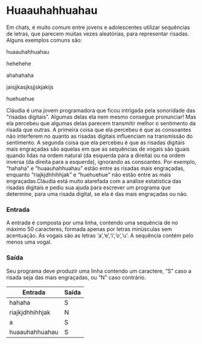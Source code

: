 # Huaauhahhuahau

Em chats, é muito comum entre jovens e adolescentes utilizar sequências de letras, que parecem muitas vezes aleatórias, para representar risadas. Alguns exemplos comuns são: <br>

huaauhahhuahau <br>

hehehehe <br>

ahahahaha <br>

jaisjjkasjksjjskjakijs <br>

huehuehue <br>

Cláudia é uma jovem programadora que ficou intrigada pela sonoridade das “risadas digitais”. Algumas delas ela nem mesmo consegue pronunciar! Mas ela percebeu que algumas delas parecem transmitir melhor o sentimento da risada que outras. A primeira coisa que ela percebeu é que as consoantes não interferem no quanto as risadas digitais influenciam na transmissão do sentimento. A segunda coisa que ela percebeu é que as risadas digitais mais engraçadas são aquelas em que as sequências de vogais são iguais quando lidas na ordem natural (da esquerda para a direita) ou na ordem inversa (da direita para a esquerda), ignorando as consoantes. Por exemplo, “hahaha” e “huaauhahhuahau” estão entre as risadas mais engraçadas, enquanto “riajkjdhhihhjak” e “huehuehue” não estão entre as mais engraçadas.Cláudia está muito atarefada com a análise estatística das risadas digitais e pediu sua ajuda para escrever um programa que determine, para uma risada digital, se ela é das mais engraçadas ou não. <br>

### Entrada <br>

A entrada é composta por uma linha, contendo uma sequência de no máximo 50 caracteres, formada apenas por letras minúsculas sem acentuação. As vogais são as letras ‘a’,‘e’,‘i’,‘o’,‘u’. A sequência contém pelo menos uma vogal. <br>

### Saída <br>

Seu programa deve produzir uma linha contendo um caractere, “S” caso a risada seja das mais engraçadas, ou “N” caso contrário. <br>

| Entrada | Saída |
| --- | --- |
| hahaha | S |
| riajkjdhhihhjak | N |
| a | S |
| huaauhahhuahau | S |